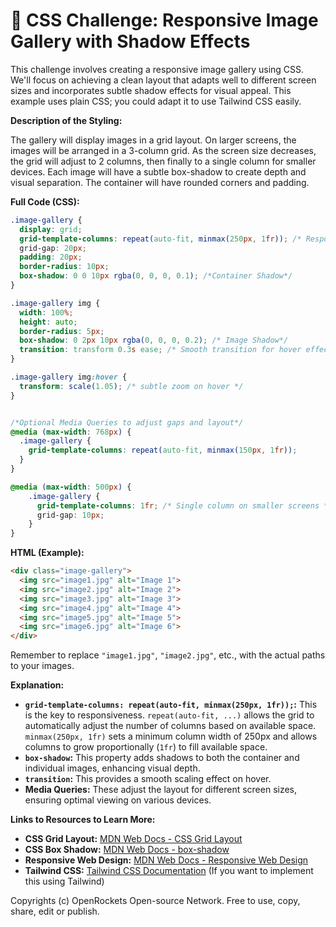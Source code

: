 # 🐞 CSS Challenge:  Responsive Image Gallery with Shadow Effects


This challenge involves creating a responsive image gallery using CSS.  We'll focus on achieving a clean layout that adapts well to different screen sizes and incorporates subtle shadow effects for visual appeal.  This example uses plain CSS; you could adapt it to use Tailwind CSS easily.


**Description of the Styling:**

The gallery will display images in a grid layout.  On larger screens, the images will be arranged in a 3-column grid.  As the screen size decreases, the grid will adjust to 2 columns, then finally to a single column for smaller devices.  Each image will have a subtle box-shadow to create depth and visual separation. The container will have rounded corners and padding.


**Full Code (CSS):**

```css
.image-gallery {
  display: grid;
  grid-template-columns: repeat(auto-fit, minmax(250px, 1fr)); /* Responsive grid */
  grid-gap: 20px;
  padding: 20px;
  border-radius: 10px;
  box-shadow: 0 0 10px rgba(0, 0, 0, 0.1); /*Container Shadow*/
}

.image-gallery img {
  width: 100%;
  height: auto;
  border-radius: 5px;
  box-shadow: 0 2px 10px rgba(0, 0, 0, 0.2); /* Image Shadow*/
  transition: transform 0.3s ease; /* Smooth transition for hover effect */
}

.image-gallery img:hover {
  transform: scale(1.05); /* subtle zoom on hover */
}


/*Optional Media Queries to adjust gaps and layout*/
@media (max-width: 768px) {
  .image-gallery {
    grid-template-columns: repeat(auto-fit, minmax(150px, 1fr));
  }
}

@media (max-width: 500px) {
    .image-gallery {
      grid-template-columns: 1fr; /* Single column on smaller screens */
      grid-gap: 10px;
    }
}

```

**HTML (Example):**

```html
<div class="image-gallery">
  <img src="image1.jpg" alt="Image 1">
  <img src="image2.jpg" alt="Image 2">
  <img src="image3.jpg" alt="Image 3">
  <img src="image4.jpg" alt="Image 4">
  <img src="image5.jpg" alt="Image 5">
  <img src="image6.jpg" alt="Image 6">
</div>
```

Remember to replace `"image1.jpg"`, `"image2.jpg"`, etc., with the actual paths to your images.


**Explanation:**

* **`grid-template-columns: repeat(auto-fit, minmax(250px, 1fr));`:** This is the key to responsiveness.  `repeat(auto-fit, ...)` allows the grid to automatically adjust the number of columns based on available space. `minmax(250px, 1fr)` sets a minimum column width of 250px and allows columns to grow proportionally (`1fr`) to fill available space.
* **`box-shadow`:** This property adds shadows to both the container and individual images, enhancing visual depth.
* **`transition`:**  This provides a smooth scaling effect on hover.
* **Media Queries:** These adjust the layout for different screen sizes, ensuring optimal viewing on various devices.


**Links to Resources to Learn More:**

* **CSS Grid Layout:** [MDN Web Docs - CSS Grid Layout](https://developer.mozilla.org/en-US/docs/Web/CSS/CSS_Grid_Layout)
* **CSS Box Shadow:** [MDN Web Docs - box-shadow](https://developer.mozilla.org/en-US/docs/Web/CSS/box-shadow)
* **Responsive Web Design:** [MDN Web Docs - Responsive Web Design](https://developer.mozilla.org/en-US/docs/Learn/HTML/Introduction_to_HTML/Responsive_design)
* **Tailwind CSS:** [Tailwind CSS Documentation](https://tailwindcss.com/docs)  (If you want to implement this using Tailwind)


Copyrights (c) OpenRockets Open-source Network. Free to use, copy, share, edit or publish.


